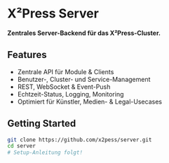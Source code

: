 # X²Press Server

**Zentrales Server-Backend für das X²Press-Cluster.**

## Features

- Zentrale API für Module & Clients
- Benutzer-, Cluster- und Service-Management
- REST, WebSocket & Event-Push
- Echtzeit-Status, Logging, Monitoring
- Optimiert für Künstler, Medien- & Legal-Usecases

## Getting Started

```bash
git clone https://github.com/x2pess/server.git
cd server
# Setup-Anleitung folgt!
